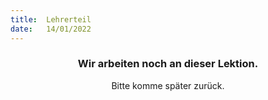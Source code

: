 ```yaml
---
title:  Lehrerteil
date:   14/01/2022
---
```


### <center>Wir arbeiten noch an dieser Lektion.</center>
<center>Bitte komme später zurück.</center>